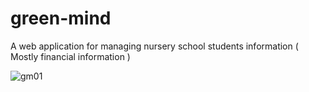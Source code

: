 # green-mind
A web application for managing nursery school students information ( Mostly financial information )

![gm01](https://user-images.githubusercontent.com/70479003/152668403-6e6709cd-2e40-4165-94d2-957c6010885c.png)
